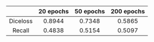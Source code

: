 |  |20 epochs | 50 epochs | 200 epochs |
| :-: |  :-: | :-: | :-: | 
| Diceloss|  0.8944 |  0.7348 |   0.5865 | 
| Recall|0.4838|0.5154|0.5097|